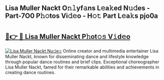 ## Lisa Muller Nackt O𝚗𝚕yf𝚊ns L𝚎a𝚔ed N𝚞𝚍es - Part-7O0 P𝚑𝚘tos Vi𝚍𝚎o - H𝚘𝚝 Part L𝚎a𝚔s pjo0a

# <h2><a href="http://kf25tqr.oniu.top/?m=Lisa+Muller+Nackt">🔗👉 🔴 Lisa Muller Nackt P𝚑ot𝚘𝚜 V𝚒d𝚎o</a></h2>

[![Lisa Muller Nackt Nu𝚍e𝚜](https://i.imgur.com/0qMVB7G.gif)](http://kf25tqr.oniu.top/?m=Lisa+Muller+Nackt)
Online creator and multimedia entertainer Lisa Muller Nackt, known for disseminating dance and lifestyle knowledge through popular dance routines and brief clips. Exceptional choreographer Lisa Muller Nackt, famed for their remarkable abilities and achievements in creating dance routines.  
